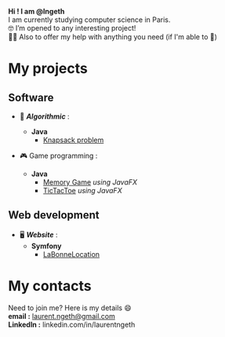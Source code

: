 **Hi ! I am @lngeth**  
I am currently studying computer science in Paris.  
:nerd_face:️ I’m opened to any interesting project!  
:fist_right::fist_left: Also to offer my help with anything you need (if I'm able to :see_no_evil:)

# My projects

## Software
- :brain: ***Algorithmic*** :
  - **Java**
    - [Knapsack problem](https://github.com/lngeth/Knapsack-Algorithm)  

- :video_game: Game programming :
  - **Java**
    - [Memory Game](https://github.com/lngeth/MemoryGame) _using JavaFX_
    - [TicTacToe](https://github.com/lngeth/TicTacToe) _using JavaFX_

## Web development
- :desktop_computer: ***Website*** :  
  - **Symfony**
    - [LaBonneLocation](https://github.com/lngeth/LaBonneLocation) 

# My contacts  
Need to join me? Here is my details :smile:  
**email :** laurent.ngeth@gmail.com  
**LinkedIn :** linkedin.com/in/laurentngeth  
